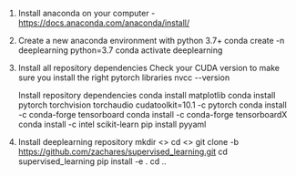 1. Install anaconda on your computer - https://docs.anaconda.com/anaconda/install/

2. Create a new anaconda environment with python 3.7+
    conda create -n deeplearning python=3.7
    conda activate deeplearning

3. Install all repository dependencies
    Check your CUDA version to make sure you install the right pytorch libraries
    nvcc --version

    Install repository dependencies
    conda install matplotlib
    conda install pytorch torchvision torchaudio cudatoolkit=10.1 -c pytorch
    conda install -c conda-forge tensorboard
    conda install -c conda-forge tensorboardX
    conda install -c intel scikit-learn
    pip install pyyaml

4. Install deeplearning repository
    mkdir <<PATH WHERE YOU WANT TO STORE THE REPOSITORY>>
    cd <<PATH WHERE YOU WANT TO STORE THE REPOSITORY>>
    git clone -b https://github.com/zachares/supervised_learning.git
    cd supervised_learning
    pip install -e .
    cd ..